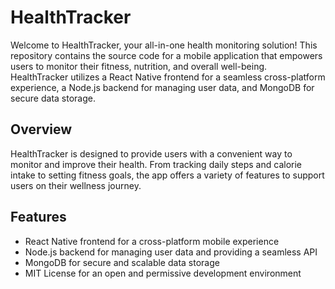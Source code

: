 # HealthTracker

Welcome to HealthTracker, your all-in-one health monitoring solution! This repository contains the source code for a mobile application that empowers users to monitor their fitness, nutrition, and overall well-being. HealthTracker utilizes a React Native frontend for a seamless cross-platform experience, a Node.js backend for managing user data, and MongoDB for secure data storage.

## Overview

HealthTracker is designed to provide users with a convenient way to monitor and improve their health. From tracking daily steps and calorie intake to setting fitness goals, the app offers a variety of features to support users on their wellness journey.

## Features

- React Native frontend for a cross-platform mobile experience
- Node.js backend for managing user data and providing a seamless API
- MongoDB for secure and scalable data storage
- MIT License for an open and permissive development environment
